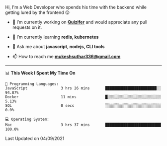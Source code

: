 Hi, I'm a Web Developer who spends his time with the backend while getting lured by the frontend 😜

- 🔭 I’m currently working on **[Quizifer](https://github.com/SutharMukesh/Quizifer/)** and would appreciate any pull requests on it.

- 🌱 I’m currently learning **redis, kubernetes**

- 💬 Ask me about **javascript, nodejs, CLI tools**

- 📫 How to reach me **mukeshsuthar336@gmail.com**

---
<!--START_SECTION:waka-->
📊 **This Week I Spent My Time On** 

```text
💬 Programming Languages: 
JavaScript               3 hrs 26 mins       ███████████████████████░░   94.87% 
Docker                   11 mins             █░░░░░░░░░░░░░░░░░░░░░░░░   5.13% 
SQL                      0 secs              ░░░░░░░░░░░░░░░░░░░░░░░░░   0.0%

💻 Operating System: 
Mac                      3 hrs 37 mins       █████████████████████████   100.0%

```


 Last Updated on 04/09/2021
<!--END_SECTION:waka-->
